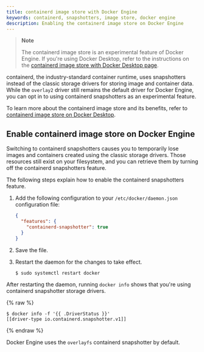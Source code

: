 ```yaml
---
title: containerd image store with Docker Engine
keywords: containerd, snapshotters, image store, docker engine
description: Enabling the containerd image store on Docker Engine
---
```


> **Note**
>
> The containerd image store is an experimental feature of Docker Engine.
> If you're using Docker Desktop, refer to the instructions on the
> [containerd image store with Docker Desktop page](../desktop/containerd/index.md).

containerd, the industry-standard container runtime, uses snapshotters instead
of the classic storage drivers for storing image and container data.
While the `overlay2` driver still remains the default driver for Docker Engine,
you can opt in to using containerd snapshotters as an experimental feature.

To learn more about the containerd image store and its benefits, refer to
[containerd image store on Docker Desktop](../desktop/containerd/index.md).

## Enable containerd image store on Docker Engine

Switching to containerd snapshotters causes you to temporarily lose images and
containers created using the classic storage drivers.
Those resources still exist on your filesystem, and you can retrieve them by
turning off the containerd snapshotters feature.

The following steps explain how to enable the containerd snapshotters feature.

1. Add the following configuration to your `/etc/docker/daemon.json`
   configuration file:

   ```json
   {
     "features": {
       "containerd-snapshotter": true
     }
   }
   ```

2. Save the file.
3. Restart the daemon for the changes to take effect.

   ```console
   $ sudo systemctl restart docker
   ```

After restarting the daemon, running `docker info` shows that you're using
containerd snapshotter storage drivers.

{% raw %}
```console
$ docker info -f '{{ .DriverStatus }}'
[[driver-type io.containerd.snapshotter.v1]]
```
{% endraw %}

Docker Engine uses the `overlayfs` containerd snapshotter by default.
